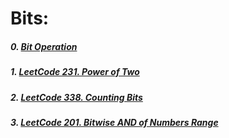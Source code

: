 # Bits:
##### 0. [Bit Operation](https://github.com/RaychHuang/Algorithm/blob/master/src/algorithm/BitOperation.java)
##### 1. [LeetCode 231. Power of Two](https://github.com/RaychHuang/Algorithm/blob/master/src/leetcode/p201to250/LeetCode231PowerOfTwo.java)
##### 2. [LeetCode 338. Counting Bits](https://github.com/RaychHuang/Algorithm/blob/master/src/leetcode/p301to350/LeetCode338CountingBits.java)
##### 3. [LeetCode 201. Bitwise AND of Numbers Range](https://github.com/RaychHuang/Algorithm/blob/master/src/leetcode/p201to250/LeetCode201BitwiseAndOfNumbersRange.kt)
